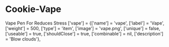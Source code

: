 # Cookie-Vape
 Vape Pen For Reduces Stress
['vape']              = {['name'] = 'vape',                 ['label'] = 'Vape',                 ['weight'] = 500,         ['type'] = 'item',         ['image'] = 'vape.png',         ['unique'] = false,         ['useable'] = true,     ['shouldClose'] = true,       ['combinable'] = nil,   ['description'] = 'Blow clouds'},